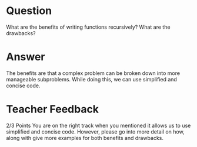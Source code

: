 # Question

What are the benefits of writing functions recursively? What are the drawbacks?

# Answer

The benefits are that a complex problem can be broken down into more manageable subproblems. While doing this, we can use simplified and concise code.

# Teacher Feedback
2/3 Points
You are on the right track when you mentioned it allows us to use simplified and concise code. However, please go into more detail on how, along with give more examples for both benefits and drawbacks. 